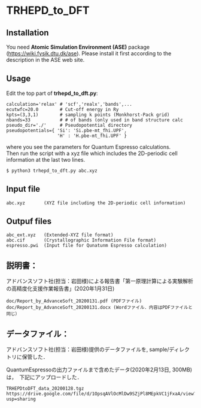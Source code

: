 # TRHEPD_to_DFT

## Installation

You need **Atomic Simulation Environment (ASE)** package (https://wiki.fysik.dtu.dk/ase). Please install it first according to the description in the ASE web site.

## Usage
Edit the top part of **trhepd_to_dft.py**:
```
calculation='relax' # 'scf','realx','bands',...
ecutwfc=20.0        # Cut-off energy in Ry
kpts=(3,3,1)        # sampling k points (Monkhorst-Pack grid)
nbands=33           # # of bands (only used in band structure calc
pseudo_dir='./'     # Pseudopotential directory
pseudopotentials={ 'Si': 'Si.pbe-mt_fhi.UPF',
                   'H' : 'H.pbe-mt_fhi.UPF' }
```
where you see the parameters for Quantum Espresso calculations.  
Then run the script with a xyz file which includes the 2D-periodic cell information at the last two lines.
```
$ python3 trhepd_to_dft.py abc.xyz
```

## Input file
```
abc.xyz       (XYZ file including the 2D-periodic cell information)
```

## Outpuf files
```
abc_ext.xyz   (Extended-XYZ file format)
abc.cif       (Crystallographic Information File format)
espresso.pwi  (Input file for Qunatunm Espresso calculation)
```

## 説明書：

アドバンスソフト社(担当：岩田様)による報告書「第一原理計算による実験解析の高精度化支援作業報告書」(2020年1月31日)

```
doc/Report_by_AdvanceSoft_20200131.pdf (PDFファイル)
doc/Report_by_AdvanceSoft_20200131.docx (Wordファイル．内容はPDFファイルと同じ）
```

## データファイル：

アドバンスソフト社(担当：岩田様)提供のデータファイルを, sample/ディレクトリに保管した．

QuantumEspressoの出力ファイルまで含めたデータ(2020年2月13日, 300MB)は，　下記にアップロードした．
```
TRHEPDtoDFT_data_20200128.tgz
https://drive.google.com/file/d/1OpsqAVlOcMlDw9SZjPl8MEpkVC1jFxaA/view?usp=sharing
```
